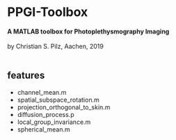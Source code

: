 
# PPGI-Toolbox
<b>A MATLAB toolbox for Photoplethysmography Imaging</b><br>
<br>
by Christian S. Pilz, Aachen, 2019<br>
<br>

## features

- channel_mean.m
- spatial_subspace_rotation.m
- projection_orthogonal_to_skin.m
- diffusion_process.p
- local_group_invariance.m
- spherical_mean.m
